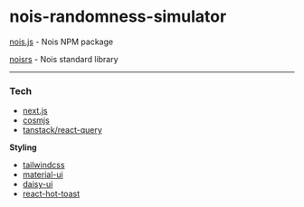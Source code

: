 # nois-randomness-simulator

[nois.js](https://www.npmjs.com/package/nois) - Nois NPM package

[noisrs](https://github.com/noislabs/nois) - Nois standard library

---

### **Tech**
- [next.js](https://github.com/vercel/next.js)
- [cosmjs](https://github.com/cosmos/cosmjs)
- [tanstack/react-query](https://github.com/TanStack/query)


**Styling**
- [tailwindcss](https://github.com/tailwindlabs/tailwindcss)
- [material-ui](https://github.com/mui/material-ui)
- [daisy-ui](https://github.com/saadeghi/daisyui)
- [react-hot-toast](https://github.com/timolins/react-hot-toast)